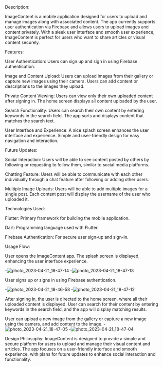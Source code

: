 Description:

ImageContent is a mobile application designed for users to upload and manage images along with associated content. The app currently supports user authentication via Firebase and allows users to upload images and content privately. With a sleek user interface and smooth user experience, ImageContent is perfect for users who want to share articles or visual content securely.

Features:

User Authentication:
Users can sign up and sign in using Firebase authentication.

Image and Content Upload:
Users can upload images from their gallery or capture new images using their camera.
Users can add content or descriptions to the images they upload.

Private Content Viewing:
Users can view only their own uploaded content after signing in.
The home screen displays all content uploaded by the user.

Search Functionality:
Users can search their own content by entering keywords in the search field.
The app sorts and displays content that matches the search text.

User Interface and Experience:
A nice splash screen enhances the user interface and experience.
Simple and user-friendly design for easy navigation and interaction.

Future Updates:

Social Interaction:
Users will be able to see content posted by others by following or requesting to follow them, similar to social media platforms.

Chatting Feature:
Users will be able to communicate with each other individually through a chat feature after following or adding other users.

Multiple Image Uploads:
Users will be able to add multiple images for a single post.
Each content post will display the username of the user who uploaded it.

Technologies Used:

Flutter: Primary framework for building the mobile application.

Dart: Programming language used with Flutter.

Firebase Authentication: For secure user sign-up and sign-in.

Usage Flow:

User opens the ImageContent app.
The splash screen is displayed, enhancing the user interface experience.

-![photo_2023-04-21_18-47-14](https://user-images.githubusercontent.com/87036588/233646482-e2f071f0-b993-404d-9e0c-5592a063d979.jpg)
-![photo_2023-04-21_18-47-13](https://user-images.githubusercontent.com/87036588/233646511-8a21c32d-4baf-4855-9cd3-b631d2076e3a.jpg)

User signs up or signs in using Firebase authentication.

-![photo_2023-04-21_18-46-58](https://user-images.githubusercontent.com/87036588/233648471-93d8e6af-6710-4353-ae28-a64dc7e50a4f.jpg)
-![photo_2023-04-21_18-47-12](https://user-images.githubusercontent.com/87036588/233648557-3c2bc9ec-9211-4fc8-8dd3-130ab2eea73a.jpg)

After signing in, the user is directed to the home screen, where all their uploaded content is displayed. 
User can search for their content by entering keywords in the search field, and the app will display matching results.

User can upload a new image from the gallery or capture a new image using the camera, and add content to the image.
-![photo_2023-04-21_18-47-05](https://user-images.githubusercontent.com/87036588/233653693-918b7f59-2cef-479a-8ab8-676e6b626e5a.jpg)
-![photo_2023-04-21_18-47-04](https://user-images.githubusercontent.com/87036588/233653736-d0a3bb4f-1152-44f8-b97a-8002be24dcc1.jpg)

Design Philosophy:
ImageContent is designed to provide a simple and secure platform for users to upload and manage their visual content and articles. The app focuses on a user-friendly interface and smooth experience, with plans for future updates to enhance social interaction and functionality.

